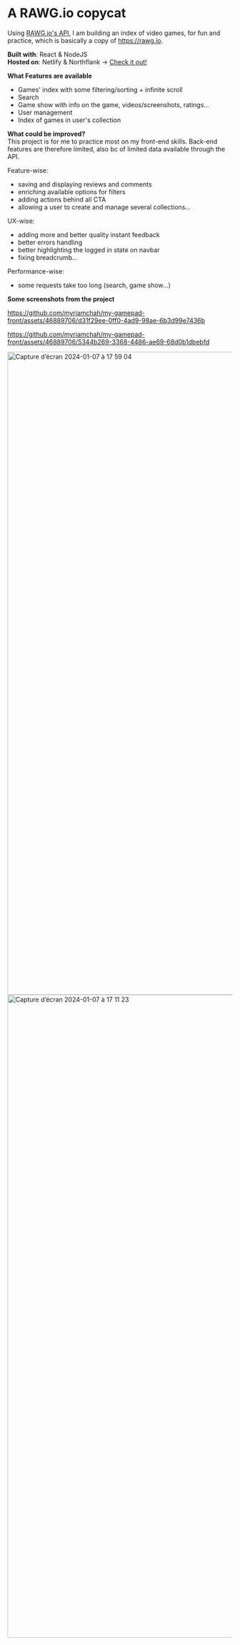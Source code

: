 # A RAWG.io copycat

Using [RAWG.io's API](https://api.rawg.io/docs), I am building an index of video games, for fun and practice, which is basically a copy of https://rawg.io.

**Built with**: React & NodeJS  
**Hosted on**: Netlify & Northflank &rarr; [Check it out!](https://my-gamepad-front.netlify.app/)

**What Features are available**

- Games' index with some filtering/sorting + infinite scroll
- Search
- Game show with info on the game, videos/screenshots, ratings...
- User management
- Index of games in user's collection

**What could be improved?**  
This project is for me to practice most on my front-end skills. Back-end features are therefore limited, also bc of limited data available through the API.

Feature-wise:

- saving and displaying reviews and comments
- enriching available options for filters
- adding actions behind all CTA
- allowing a user to create and manage several collections...

UX-wise:

- adding more and better quality instant feedback
- better errors handling
- better highlighting the logged in state on navbar
- fixing breadcrumb...

Performance-wise:

- some requests take too long (search, game show...)

**Some screenshots from the project**

https://github.com/myriamchah/my-gamepad-front/assets/46889706/d31f29ee-0ff0-4ad9-98ae-6b3d99e7436b

https://github.com/myriamchah/my-gamepad-front/assets/46889706/5344b269-3368-4486-ae69-68d0b1dbebfd

<img width="1440" alt="Capture d’écran 2024-01-07 à 17 59 04" src="https://github.com/myriamchah/my-gamepad-front/assets/46889706/d7b198a4-e327-44ab-8921-0a6f0f331a3b">

<img width="1440" alt="Capture d’écran 2024-01-07 à 17 11 23" src="https://github.com/myriamchah/my-gamepad-front/assets/46889706/d160c49e-dcbe-4785-9f0f-08fa4fc7f1ea">


